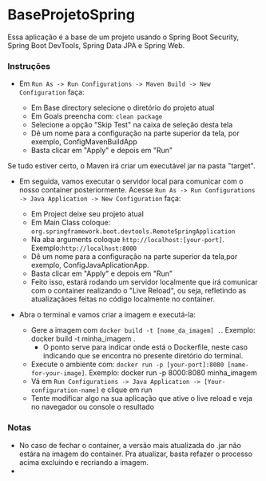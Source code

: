 # BaseProjetoSpring


Essa aplicação é a base de um projeto usando o Spring Boot Security, Spring Boot DevTools, Spring Data JPA e Spring Web.

### Instruções

* Em ```Run As -> Run Configurations -> Maven Build -> New Configuration``` faça:

  * Em Base directory selecione o diretório do projeto atual
  * Em Goals preencha com: ```clean package```
  * Selecione a opção "Skip Test" na caixa de seleção desta tela
  * Dê um nome para a configuração na parte superior da tela, por exemplo, ConfigMavenBuildApp
  * Basta clicar em "Apply" e depois em "Run"

Se tudo estiver certo, o Maven irá criar um executável jar na pasta "target".


* Em seguida, vamos executar o servidor local para comunicar com o nosso container posteriormente. Acesse ```Run As -> Run Configurations -> Java Application -> New Configuration``` faça:

  * Em Project deixe seu projeto atual
  * Em Main Class coloque: ```org.springframework.boot.devtools.RemoteSpringApplication```
  * Na aba arguments coloque ```http://localhost:[your-port]```. Exemplo:```http://localhost:8000```  
  * Dê um nome para a configuração na parte superior da tela,por exemplo, ConfigJavaAplicationApp. 
  * Basta clicar em "Apply" e depois em "Run"
  * Feito isso, estará rodando um servidor localmente que irá comunicar com o container realizando o "Live Reload", ou seja, refletindo as atualizaçãoes feitas no código localmente no container. 

* Abra o terminal e vamos criar a imagem e executá-la:

  * Gere a imagem com ```docker build -t [nome_da_imagem] .```. Exemplo: docker build -t minha_imagem .
    * O ponto serve para indicar onde está o Dockerfile, neste caso indicando que se encontra no presente diretório do terminal.
  * Execute o ambiente com: ```docker run -p [your-port]:8080 [name-for-your-image]```. Exemplo: docker run -p 8000:8080 minha_imagem
  * Vá em ```Run Configurations -> Java Application -> [Your-configuration-name]``` e clique em run
  * Tente modificar algo na sua aplicação que ative o live reload e veja no navegador ou console o resultado

### Notas

* No caso de fechar o container, a versão mais atualizada do .jar não estára na imagem do container. Pra atualizar, basta refazer o processo acima excluindo e recriando a imagem.
* 
